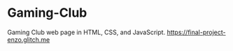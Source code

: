# Gaming-Club
Gaming Club web page in HTML, CSS, and JavaScript.
https://final-project-enzo.glitch.me
